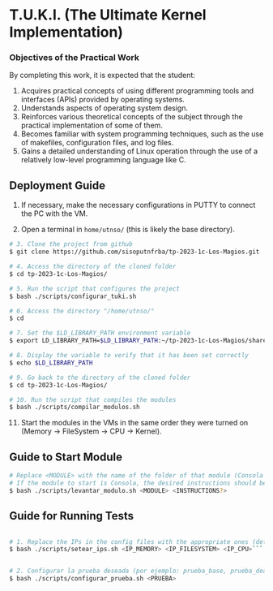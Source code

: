 # T.U.K.I. (The Ultimate Kernel Implementation)

### Objectives of the Practical Work

By completing this work, it is expected that the student:

  1. Acquires practical concepts of using different programming tools and interfaces (APIs) provided by operating systems.
  2. Understands aspects of operating system design.
  3. Reinforces various theoretical concepts of the subject through the practical implementation of some of them.
  4. Becomes familiar with system programming techniques, such as the use of makefiles, configuration files, and log files.
  5. Gains a detailed understanding of Linux operation through the use of a relatively low-level programming language like C.

## Deployment Guide ##

1. If necessary, make the necessary configurations in PUTTY to connect the PC with the VM.

2. Open a terminal in `home/utnso/` (this is likely the base directory).


```bash
# 3. Clone the project from github
$ git clone https://github.com/sisoputnfrba/tp-2023-1c-Los-Magios.git

# 4. Access the directory of the cloned folder
$ cd tp-2023-1c-Los-Magios/

# 5. Run the script that configures the project
$ bash ./scripts/configurar_tuki.sh

# 6. Access the directory "/home/utnso/"
$ cd

# 7. Set the $LD_LIBRARY_PATH environment variable
$ export LD_LIBRARY_PATH=$LD_LIBRARY_PATH:~/tp-2023-1c-Los-Magios/shared_tuki/Debug

# 8. Display the variable to verify that it has been set correctly
$ echo $LD_LIBRARY_PATH

# 9. Go back to the directory of the cloned folder
$ cd tp-2023-1c-Los-Magios/

# 10. Run the script that compiles the modules
$ bash ./scripts/compilar_modulos.sh
```

11. Start the modules in the VMs in the same order they were turned on (Memory -> FileSystem -> CPU -> Kernel).


## Guide to Start Module ##

```bash
# Replace <MODULE> with the name of the folder of that module (Consola / Kernel / CPU / FileSystem / Memoria)
# If the module to start is Consola, the desired instructions should be passed as the second parameter (for example: error_1, error_2, fs_1, base_2...)
$ bash ./scripts/levantar_modulo.sh <MODULE> <INSTRUCTIONS?>
```

## Guide for Running Tests ##

```bash

# 1. Replace the IPs in the config files with the appropriate ones (default is 127.0.0.1)
$ bash ./scripts/setear_ips.sh <IP_MEMORY> <IP_FILESYSTEM> <IP_CPU>```


# 2. Configurar la prueba deseada (por ejemplo: prueba_base, prueba_deadlock, prueba_errores...)
$ bash ./scripts/configurar_prueba.sh <PRUEBA>

```
